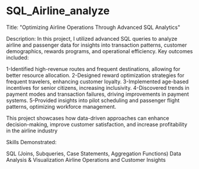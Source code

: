 # SQL_Airline_analyze 

Title: "Optimizing Airline Operations Through Advanced SQL Analytics"

Description:
In this project, I utilized advanced SQL queries to analyze airline and passenger data for insights into transaction patterns, customer demographics, rewards programs, and operational efficiency. Key outcomes included:

1-Identified high-revenue routes and frequent destinations, allowing for better resource allocation.
2-Designed reward optimization strategies for frequent travelers, enhancing customer loyalty.
3-Implemented age-based incentives for senior citizens, increasing inclusivity.
4-Discovered trends in payment modes and transaction failures, driving improvements in payment systems.
5-Provided insights into pilot scheduling and passenger flight patterns, optimizing workforce management.

This project showcases how data-driven approaches can enhance decision-making, improve customer satisfaction, and increase profitability in the airline industry

Skills Demonstrated:

SQL (Joins, Subqueries, Case Statements, Aggregation Functions)
Data Analysis & Visualization
Airline Operations and Customer Insights
